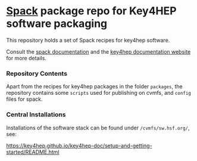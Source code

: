 # [Spack](https://github.com/spack/spack) package repo for Key4HEP software packaging

This repository holds a set of Spack recipes for key4hep software.

Consult the [spack documentation](https://spack.readthedocs.io/en/latest/) and the [key4hep documentation website](https://cern.ch/key4hep) for more details.

### Repository Contents

Apart from the recipes for key4hep packages in the folder `packages`, the repository contains some `scripts` used for publishing on cvmfs, and `config` files for spack.

### Central Installations

Installations of the software stack can be found under `/cvmfs/sw.hsf.org/`, see:

https://key4hep.github.io/key4hep-doc/setup-and-getting-started/README.html
